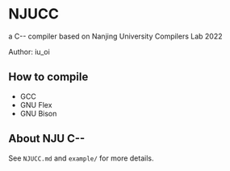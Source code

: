 # NJUCC

a C-- compiler based on Nanjing University Compilers Lab 2022

Author: iu_oi

## How to compile

- GCC
- GNU Flex
- GNU Bison

## About NJU C--

See `NJUCC.md` and `example/` for more details.